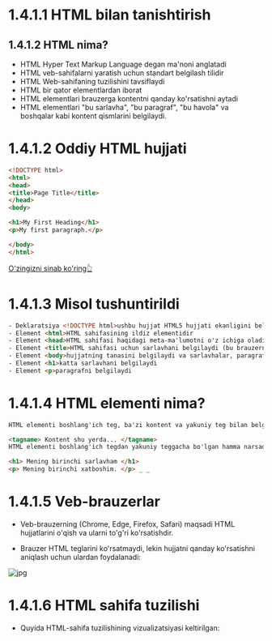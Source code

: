 # 1.4.1.1 HTML bilan tanishtirish


## 1.4.1.2 HTML nima?

- HTML Hyper Text Markup Language degan ma'noni anglatadi
- HTML veb-sahifalarni yaratish uchun standart belgilash tilidir
- HTML Web-sahifaning tuzilishini tavsiflaydi
- HTML bir qator elementlardan iborat
- HTML elementlari brauzerga kontentni qanday ko'rsatishni aytadi
- HTML elementlari "bu sarlavha", "bu paragraf", "bu havola" va boshqalar kabi kontent qismlarini belgilaydi.


# 1.4.1.2 Oddiy HTML hujjati


```html
<!DOCTYPE html>
<html>
<head>
<title>Page Title</title>
</head>
<body>

<h1>My First Heading</h1>
<p>My first paragraph.</p>

</body>
</html>
```
[O'zingizni sinab ko'ring👆](https://www.w3schools.com/html/tryit.asp?filename=tryhtml_intro)



# 1.4.1.3 Misol tushuntirildi


```html
- Deklaratsiya <!DOCTYPE html>ushbu hujjat HTML5 hujjati ekanligini belgilaydi
- Element <html>HTML sahifasining ildiz elementidir
- Element <head>HTML sahifasi haqidagi meta-ma'lumotni o'z ichiga oladi
- Element <title>HTML sahifasi uchun sarlavhani belgilaydi (bu brauzerning sarlavha satrida yoki sahifa yorlig'ida ko'rsatilgan)
- Element <body>hujjatning tanasini belgilaydi va sarlavhalar, paragraflar, rasmlar, giperhavolalar, jadvallar, ro'yxatlar va boshqalar kabi barcha ko'rinadigan tarkiblar uchun konteynerdir.
- Element <h1>katta sarlavhani belgilaydi
- Element <p>paragrafni belgilaydi
```


# 1.4.1.4 HTML elementi nima?


```html
HTML elementi boshlang'ich teg, ba'zi kontent va yakuniy teg bilan belgilanadi:

<tagname> Kontent shu yerda... </tagname>
HTML elementi boshlang'ich tegdan yakuniy teggacha bo'lgan hamma narsadir:

<h1> Mening birinchi sarlavham </h1>
<p> Mening birinchi xatboshim. </p> _ _
```


# 1.4.1.5 Veb-brauzerlar

- Veb-brauzerning (Chrome, Edge, Firefox, Safari) maqsadi HTML hujjatlarini o'qish va ularni to'g'ri ko'rsatishdir.

- Brauzer HTML teglarini ko'rsatmaydi, lekin hujjatni qanday ko'rsatishni aniqlash uchun ulardan foydalanadi:

<img src="https://www.w3schools.com/html/img_chrome.png" alt="jpg"/>

# 1.4.1.6 HTML sahifa tuzilishi

- Quyida HTML-sahifa tuzilishining vizualizatsiyasi keltirilgan:


